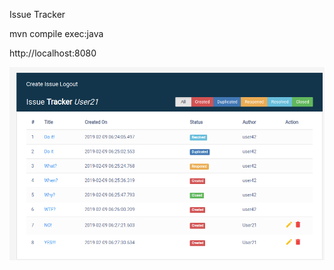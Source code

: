 Issue Tracker

mvn compile exec:java

http://localhost:8080

![alt text](https://raw.githubusercontent.com/yershovaleksandr/issuetracker/master/1.png)